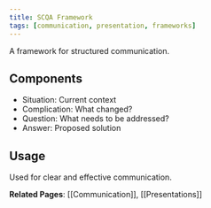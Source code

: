 ```yaml
---
title: SCQA Framework
tags: [communication, presentation, frameworks]
---
```


A framework for structured communication.

## Components
- Situation: Current context
- Complication: What changed?
- Question: What needs to be addressed?
- Answer: Proposed solution

## Usage
Used for clear and effective communication.

**Related Pages**: [[Communication]], [[Presentations]]
